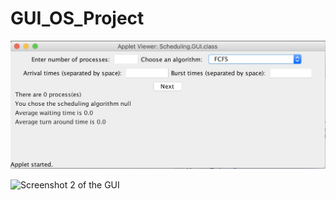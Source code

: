 # GUI_OS_Project

![Screenshot 1 of the GUI](https://github.com/Taenerys/GUI_OS_Project/blob/master/Screen%20Shot%202020-05-05%20at%2017.07.46.png)

![Screenshot 2 of the GUI]()
